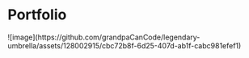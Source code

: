 <h1>Portfolio</h1>
![image](https://github.com/grandpaCanCode/legendary-umbrella/assets/128002915/cbc72b8f-6d25-407d-ab1f-cabc981efef1)
